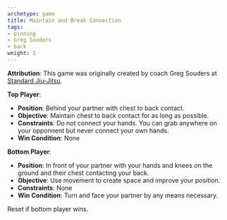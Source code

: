 ```yaml
---
archetype: game
title: Maintain and Break Connection
tags:
- pinning
- Greg Souders
- back
weight: 1
---
```

**Attribution**: This game was originally created by coach Greg Souders at [Standard Jiu-Jitsu](https://standardjiujitsu.com).


**Top Player**:
  * **Position**: Behind your partner with chest to back contact.
  * **Objective**: Maintain chest to back contact for as long as possible.
  * **Constraints**: Do not connect your hands. You can grab anywhere on your opponnent but never connect your own hands.
  * **Win Condition**: None

**Bottom Player**:
  * **Position**: In front of your partner with your hands and knees on the ground and their chest contacting your back.
  * **Objective**: Use movement to create space and improve your position.
  * **Constraints**: None
  * **Win Condition**: Turn and face your partner by any means necessary. 

Reset if bottom player wins.
